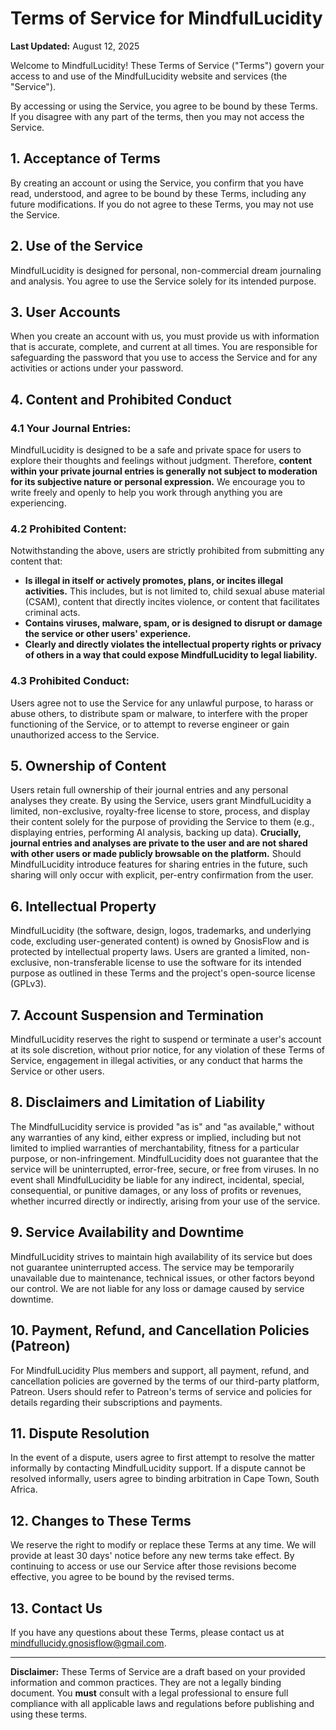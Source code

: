 # Terms of Service for MindfulLucidity

**Last Updated:** August 12, 2025

Welcome to MindfulLucidity! These Terms of Service ("Terms") govern your access to and use of the MindfulLucidity website and services (the "Service").

By accessing or using the Service, you agree to be bound by these Terms. If you disagree with any part of the terms, then you may not access the Service.

## 1. Acceptance of Terms

By creating an account or using the Service, you confirm that you have read, understood, and agree to be bound by these Terms, including any future modifications. If you do not agree to these Terms, you may not use the Service.

## 2. Use of the Service

MindfulLucidity is designed for personal, non-commercial dream journaling and analysis. You agree to use the Service solely for its intended purpose.

## 3. User Accounts

When you create an account with us, you must provide us with information that is accurate, complete, and current at all times. You are responsible for safeguarding the password that you use to access the Service and for any activities or actions under your password.

## 4. Content and Prohibited Conduct

### 4.1 Your Journal Entries:

MindfulLucidity is designed to be a safe and private space for users to explore their thoughts and feelings without judgment. Therefore, **content within your private journal entries is generally not subject to moderation for its subjective nature or personal expression.** We encourage you to write freely and openly to help you work through anything you are experiencing.

### 4.2 Prohibited Content:

Notwithstanding the above, users are strictly prohibited from submitting any content that:

*   **Is illegal in itself or actively promotes, plans, or incites illegal activities.** This includes, but is not limited to, child sexual abuse material (CSAM), content that directly incites violence, or content that facilitates criminal acts.
*   **Contains viruses, malware, spam, or is designed to disrupt or damage the service or other users' experience.**
*   **Clearly and directly violates the intellectual property rights or privacy of others in a way that could expose MindfulLucidity to legal liability.**

### 4.3 Prohibited Conduct:

Users agree not to use the Service for any unlawful purpose, to harass or abuse others, to distribute spam or malware, to interfere with the proper functioning of the Service, or to attempt to reverse engineer or gain unauthorized access to the Service.

## 5. Ownership of Content

Users retain full ownership of their journal entries and any personal analyses they create. By using the Service, users grant MindfulLucidity a limited, non-exclusive, royalty-free license to store, process, and display their content solely for the purpose of providing the Service to them (e.g., displaying entries, performing AI analysis, backing up data). **Crucially, journal entries and analyses are private to the user and are not shared with other users or made publicly browsable on the platform.** Should MindfulLucidity introduce features for sharing entries in the future, such sharing will only occur with explicit, per-entry confirmation from the user.

## 6. Intellectual Property

MindfulLucidity (the software, design, logos, trademarks, and underlying code, excluding user-generated content) is owned by GnosisFlow and is protected by intellectual property laws. Users are granted a limited, non-exclusive, non-transferable license to use the software for its intended purpose as outlined in these Terms and the project's open-source license (GPLv3).

## 7. Account Suspension and Termination

MindfulLucidity reserves the right to suspend or terminate a user's account at its sole discretion, without prior notice, for any violation of these Terms of Service, engagement in illegal activities, or any conduct that harms the Service or other users.

## 8. Disclaimers and Limitation of Liability

The MindfulLucidity service is provided "as is" and "as available," without any warranties of any kind, either express or implied, including but not limited to implied warranties of merchantability, fitness for a particular purpose, or non-infringement. MindfulLucidity does not guarantee that the service will be uninterrupted, error-free, secure, or free from viruses. In no event shall MindfulLucidity be liable for any indirect, incidental, special, consequential, or punitive damages, or any loss of profits or revenues, whether incurred directly or indirectly, arising from your use of the service.

## 9. Service Availability and Downtime

MindfulLucidity strives to maintain high availability of its service but does not guarantee uninterrupted access. The service may be temporarily unavailable due to maintenance, technical issues, or other factors beyond our control. We are not liable for any loss or damage caused by service downtime.

## 10. Payment, Refund, and Cancellation Policies (Patreon)

For MindfulLucidity Plus members and support, all payment, refund, and cancellation policies are governed by the terms of our third-party platform, Patreon. Users should refer to Patreon's terms of service and policies for details regarding their subscriptions and payments.

## 11. Dispute Resolution

In the event of a dispute, users agree to first attempt to resolve the matter informally by contacting MindfulLucidity support. If a dispute cannot be resolved informally, users agree to binding arbitration in Cape Town, South Africa.

## 12. Changes to These Terms

We reserve the right to modify or replace these Terms at any time. We will provide at least 30 days' notice before any new terms take effect. By continuing to access or use our Service after those revisions become effective, you agree to be bound by the revised terms.

## 13. Contact Us

If you have any questions about these Terms, please contact us at mindfullucidy.gnosisflow@gmail.com.

---

**Disclaimer:** These Terms of Service are a draft based on your provided information and common practices. They are not a legally binding document. You **must** consult with a legal professional to ensure full compliance with all applicable laws and regulations before publishing and using these terms.